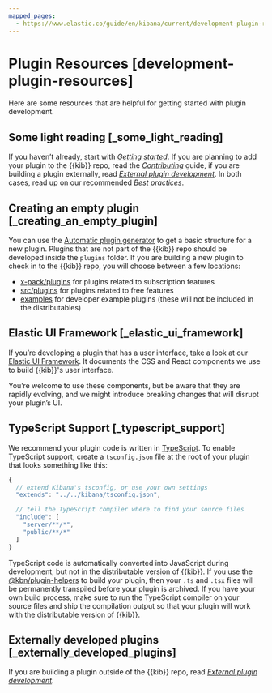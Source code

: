 ```yaml
---
mapped_pages:
  - https://www.elastic.co/guide/en/kibana/current/development-plugin-resources.html
---
```


# Plugin Resources [development-plugin-resources]

Here are some resources that are helpful for getting started with plugin development.


## Some light reading [_some_light_reading]

If you haven’t already, start with [*Getting started*](/extend/development-getting-started.md). If you are planning to add your plugin to the {{kib}} repo, read the [*Contributing*](/extend/contributing.md) guide, if you are building a plugin externally, read [*External plugin development*](/extend/external-plugin-development.md). In both cases, read up on our recommended [*Best practices*](/extend/development-best-practices.md).


## Creating an empty plugin [_creating_an_empty_plugin]

You can use the [Automatic plugin generator](/extend/plugin-tooling.md#automatic-plugin-generator) to get a basic structure for a new plugin. Plugins that are not part of the {{kib}} repo should be developed inside the `plugins` folder.  If you are building a new plugin to check in to the {{kib}} repo, you will choose between a few locations:

* [x-pack/plugins](https://github.com/elastic/kibana/tree/master/x-pack/plugins) for plugins related to subscription features
* [src/plugins](https://github.com/elastic/kibana/tree/master/src/plugins) for plugins related to free features
* [examples](https://github.com/elastic/kibana/tree/master/examples) for developer example plugins (these will not be included in the distributables)


## Elastic UI Framework [_elastic_ui_framework]

If you’re developing a plugin that has a user interface, take a look at our [Elastic UI Framework](https://elastic.github.io/eui). It documents the CSS and React components we use to build {{kib}}'s user interface.

You’re welcome to use these components, but be aware that they are rapidly evolving, and we might introduce breaking changes that will disrupt your plugin’s UI.


## TypeScript Support [_typescript_support]

We recommend your plugin code is written in [TypeScript](http://www.typescriptlang.org/). To enable TypeScript support, create a `tsconfig.json` file at the root of your plugin that looks something like this:

```js
{
  // extend Kibana's tsconfig, or use your own settings
  "extends": "../../kibana/tsconfig.json",

  // tell the TypeScript compiler where to find your source files
  "include": [
    "server/**/*",
    "public/**/*"
  ]
}
```

TypeScript code is automatically converted into JavaScript during development, but not in the distributable version of {{kib}}. If you use the [@kbn/plugin-helpers](https://github.com/elastic/kibana/blob/master/packages/kbn-plugin-helpers) to build your plugin, then your `.ts` and `.tsx` files will be permanently transpiled before your plugin is archived. If you have your own build process, make sure to run the TypeScript compiler on your source files and ship the compilation output so that your plugin will work with the distributable version of {{kib}}.


## Externally developed plugins [_externally_developed_plugins]

If you are building a plugin outside of the {{kib}} repo, read [*External plugin development*](/extend/external-plugin-development.md).

